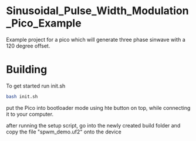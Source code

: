 # Sinusoidal_Pulse_Width_Modulation_Pico_Example
Example project for a pico which will generate three phase sinwave with a 120 degree offset.

# Building

To get started run init.sh
``` bash
bash init.sh
```

put the Pico into bootloader mode using hte button on top, while connecting it to your computer.

after running the setup script, go into the newly created build folder and copy the file "spwm_demo.uf2" onto the device
